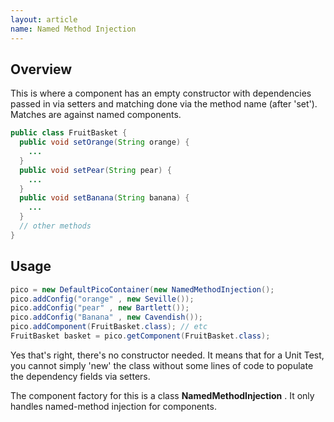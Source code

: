 ```yaml
---
layout: article
name: Named Method Injection
---
```


## Overview

This is where a component has an empty constructor with dependencies passed in via setters and matching done via the method name (after 'set'). Matches are against named components.

```java
public class FruitBasket { 
  public void setOrange(String orange) { 
    ... 
  } 
  public void setPear(String pear) { 
    ... 
  } 
  public void setBanana(String banana) { 
    ... 
  } 
  // other methods 
}
```

## Usage

```java
pico = new DefaultPicoContainer(new NamedMethodInjection();
pico.addConfig("orange" , new Seville());
pico.addConfig("pear" , new Bartlett());
pico.addConfig("Banana" , new Cavendish());
pico.addComponent(FruitBasket.class); // etc
FruitBasket basket = pico.getComponent(FruitBasket.class);
```

Yes that's right, there's no constructor needed. It means that for a Unit Test, you cannot simply 'new' the class without some lines of code to populate the dependency fields via setters.

The component factory for this is a class **NamedMethodInjection** . It only handles named-method injection for components.
